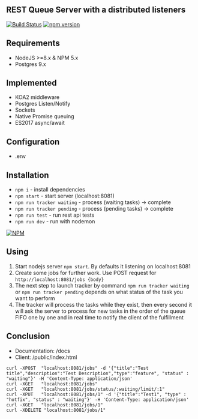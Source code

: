 REST Queue Server with a distributed listeners
-----------------

[![Build Status](https://travis-ci.org/stanislav-web/nodejs-rest-queue-server.svg?branch=master)](https://travis-ci.org/stanislav-web/nodejs-rest-queue-server) [![npm version](https://badge.fury.io/js/nodejs-rest-queue-server.svg)](https://badge.fury.io/js/nodejs-rest-queue-server)

Requirements
-----------------
- NodeJS >=8.x & NPM 5.x
- Postgres 9.x

Implemented
-----------------
- KOA2 middleware
- Postgres Listen/Notify
- Sockets
- Native Promise queuing
- ES2017 async/await

Configuration
-----------------
- .env

Installation
----------------
- `npm i` - install dependencies
- `npm start`  - start server (localhost:8081)
- `npm run tracker waiting`  - process (waiting tasks) -> complete 
- `npm run tracker pending`  - process (pending tasks) -> complete 
- `npm run test` - run rest api tests
- `npm run dev` - run with nodemon

[![NPM](https://nodei.co/npm/nodejs-rest-queue-server.png?downloads=true&downloadRank=true&stars=true)](https://nodei.co/npm/nodejs-rest-queue-server/)

Using
----------------
1. Start nodejs server `npm start`. By defaults it listening on localhost:8081
2. Create some jobs for further work. Use POST request for `http://localhost:8081/jobs {body}`
3. The next step to launch tracker by command `npm run tracker waiting` or `npm run tracker pending` depends on what status of the task you want to perform
4. The tracker will process the tasks while they exist, then every second it will ask the server to process for new tasks in the order of the queue FIFO one by one and in real time to notify the client of the fulfillment


Conclusion
----------------
- Documentation: /docs
- Client: /public/index.html

```
curl -XPOST  "localhost:8081/jobs" -d '{"title":"Test title","description":"Test Description","type":"feature", "status" : "waiting"}' -H 'Content-Type: application/json'
curl -XGET   "localhost:8081/jobs"
curl -XGET   "localhost:8081/jobs/status/:waiting/limit/:1"
curl -XPUT   "localhost:8081/jobs/1" -d '{"title":"Test1", "type" : "hotfix", "status" : "waiting"}' -H 'Content-Type: application/json'
curl -XGET   "localhost:8081/jobs/1"
curl -XDELETE "localhost:8081/jobs/1"
```